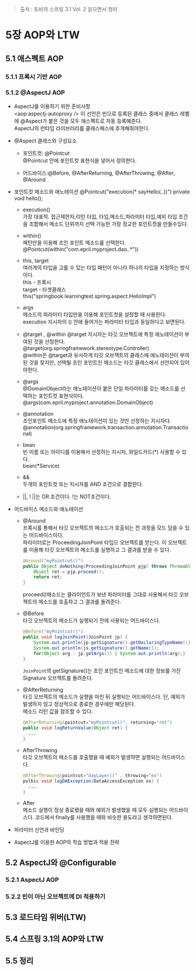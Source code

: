 > 출처 : 토비의 스프링 3.1 Vol. 2 읽으면서 정리

# 5장 AOP와 LTW

## 5.1 애스펙트 AOP
### 5.1.1 프록시 기반 AOP
### 5.1.2 @AspectJ AOP
- AspectJ를 이용하기 위한 준비사항   
<aop:aspectj-autoproxy /&gt; 이 선언은 빈으로 등록된 클래스 중에서 클래스 레벨에 @Aspect가 붙은 것을 모두 애스펙트로 자동 등록해준다.   
AspectJ의 런타임 라이브러리를 클래스패스에 추개해줘야한다.

- @Aspect 클래스와 구성요소
    * 포인트컷: @Pointcut   
    @Pointcut 안에 포인트컷 표현식을 넣어서 정의한다. 
        
    * 어드바이스:@Before, @AfterReturning, @AfterThrowing, @After, @Around
    
- 포인트컷 메소드와 애노테이션
@Pointcut("execution(* sayHello(..))") private void hello();
    * execution()   
    가장 대표적. 접근제한자,리턴 타입, 타입,메소드,파라미터 타입,예외 타입 조건을 조합해서 메소드 단위까지 선택 가능한 가장
    정교한 포인트컷을 만들수있다.
    
    * within()   
    패턴만을 이용해 조인 포인트 메소드를 선택한다.
    @Pointcut(within("com.epril.myproject.dao..*"))
    
    * this, target   
    여러개의 타입을 고를 수 있는 타입 패턴이 아니라 하나의 타입을 지정하는 방식이다.   
    this - 프록시   
    target - 타겟클래스   
    this("springbook.learningtest.spring.aspect.HelloImpl")
    
    * args   
    메소드의 파라미터 타입만을 이용해 포인트컷을 설정할 때 사용한다. execution 지시자의 () 안에 들어가는 파라미터 타입과 동일하다고 보면된다.
    
    * @target , @within
    @target 지시자는 타깃 오브젝트에 특정 애노테이션이 부여된 것을 선정한다.   
    @target(org.springframework.stereotype.Controller)   
    @within은 @target과 유사하게 타깃 오브젝트의 클래스에 애노테이션이 부여된 것을 찾지만, 선택될 조인 포인트인 메소드는 타깃 클래스에서 선언되어 있어야한다.
    
    * @args   
        @DomainObject라는 애노테이션이 붙은 단일 파라미터를 갖는 메소드를 선택하는 포인트컷 표현식이다.   
        @args(com.epril.myproject.annotation.DomainObject)
           
    * @annotation   
        조인포인트 메소드에 특정 애노테이션이 있는 것만 선정하는 지시자다.   
        @annotation(org.springframework.transaction.annotation.Transactional)
    
    * bean   
        빈 이름 또는 아이디를 이용해서 선정하는 지시자, 와일드카드(*) 사용할 수 있다.   
        bean(*Service)
    
    * &&   
        두개의 포인트컷 또는 지시자를 AND 조건으로 결합한다.
    
    * ||, !
        ||는 OR 조건이다. !는 NOT조건이다.
    
- 어드바이스 메소드와 애노테이션
    * @Around   
        프록시를 통해서 타깃 오브젝트의 메소드가 호출되는 전 과정을 모드 담을 수 있는 어드바이스이다.   
        파라미터로는 ProceedingJoinPoint 타입으 오브젝트를 받는다. 이 오브젝트를 이용해 타깃 오브젝트의 메소드를 실행하고 그 결과를 받을 수 있다.            
        ```java
        @Around("myPointcut()")
        public Object doNothing(ProceedingJoinPoint pjp) throws Throwable {
            Object ret = pjp.proceed();
            return ret;
        }
        ```   
        proceed()메소드는 클라이언트가 보낸 파라미터를 그대로 사용해서 타깃 오브젝트의 메소드를 호출하고 그 결과를 돌려준다.   
    
    * @Before   
        타깃 오브젝트의 메소드가 실행되기 전에 사용되는 어드바이스다.
        ```java
        @Before("myPointcut()")
        public void logJoinPoint(JoinPoint jp) {
            System.out.println(jp.getSignature().getDeclaringTypeName());
            System.out.println(js.getSignature().getName());
            for(Object arg : jp.getArgs()) { System.out.println(arg);}
        }       
        ```
        `JoinPoint`의 getSignature()는 조인 포인트인 메소드에 대한 정보를 가진 Signature 오브젝트를 돌려준다.
        
    * @AfterReturning   
        타깃 오브젝트의 메소드가 실행을 마친 뒤 실행되는 어드바이스다. 단, 예외가 발생하지 않고 정상적으로 종료한 경우에만 해당된다.   
        메소드 리턴 값을 참조할 수 있다. 
        ```java
        @AfterReturning(pointcut="myPointcut()", returning="ret")
        public void logReturnValue(Object ret) {
          ...
        }  
        ```    
      
    * AfterThrowing   
        타깃 오브젝트의 메소드를 호출했을 때 예외가 발생하면 실행되는 어드바이스다.
        ```java
        @AfterThrowing(pointcut="dayLayer()" , throwing="ex")
        pulbic void logDAException(DataAccessException ex) {
          ...
        }
        ```
      
    * After   
        메소드 실행이 정상 종료됐을 때와 예외가 발생했을 때 모두 실행되는 어드바이스다. 코드에서 finally를 사용했을 때와 비슷한 용도라고 생각하면된다.
        
- 파라미터 선언과 바인딩
- AspectJ를 이용한 AOP의 학습 방법과 적용 전략

## 5.2 AspectJ와 @Configurable
### 5.2.1 AspectJ AOP
### 5.2.2 빈이 아닌 오브젝트에 DI 적용하기

## 5.3 로드타임 위버(LTW)
## 5.4 스프링 3.1의 AOP와 LTW
## 5.5 정리